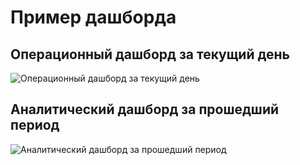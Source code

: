 # Пример дашборда

## Операционный дашборд за текущий день
![Операционный дашборд за текущий день](https://raw.githubusercontent.com/adagudeda/training_reposytory/main/Построение%20дашбордов%20%5BClickHouse%2C%20Superset%5D/Операционный%20дашборд%20-%20лента%20новостей.jpg)

## Аналитический дашборд за прошедший период
![Аналитический дашборд за прошедший период](https://raw.githubusercontent.com/adagudeda/training_reposytory/main/Построение%20дашбордов%20%5BClickHouse%2C%20Superset%5D/Аналитический%20дашборд%20-%20лента%20новостей.jpg)
